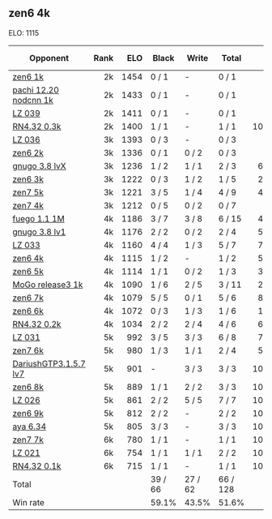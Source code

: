 ## zen6 4k ##

ELO: 1115

Opponent | Rank | ELO | Black | Write | Total | Win rate
---------|-----:|----:|-------|-------|-------|-------:
[zen6 1k](zen6%201k.md) | 2k | 1454 | 0 / 1 | - | 0 / 1 | 0.0%
[pachi 12.20 nodcnn 1k](pachi%2012.20%20nodcnn%201k.md) | 2k | 1433 | 0 / 1 | - | 0 / 1 | 0.0%
[LZ 039](LZ%20039.md) | 2k | 1411 | 0 / 1 | - | 0 / 1 | 0.0%
[RN4.32 0.3k](RN4.32%200.3k.md) | 2k | 1400 | 1 / 1 | - | 1 / 1 | 100.0%
[LZ 036](LZ%20036.md) | 3k | 1393 | 0 / 3 | - | 0 / 3 | 0.0%
[zen6 2k](zen6%202k.md) | 3k | 1336 | 0 / 1 | 0 / 2 | 0 / 3 | 0.0%
[gnugo 3.8 lvX](gnugo%203.8%20lvX.md) | 3k | 1236 | 1 / 2 | 1 / 1 | 2 / 3 | 66.7%
[zen6 3k](zen6%203k.md) | 3k | 1222 | 0 / 3 | 1 / 2 | 1 / 5 | 20.0%
[zen7 5k](zen7%205k.md) | 3k | 1221 | 3 / 5 | 1 / 4 | 4 / 9 | 44.4%
[zen7 4k](zen7%204k.md) | 3k | 1212 | 0 / 5 | 0 / 2 | 0 / 7 | 0.0%
[fuego 1.1 1M](fuego%201.1%201M.md) | 4k | 1186 | 3 / 7 | 3 / 8 | 6 / 15 | 40.0%
[gnugo 3.8 lv1](gnugo%203.8%20lv1.md) | 4k | 1176 | 2 / 2 | 0 / 2 | 2 / 4 | 50.0%
[LZ 033](LZ%20033.md) | 4k | 1160 | 4 / 4 | 1 / 3 | 5 / 7 | 71.4%
[zen6 4k](zen6%204k.md) | 4k | 1115 | 1 / 2 | - | 1 / 2 | 50.0%
[zen6 5k](zen6%205k.md) | 4k | 1114 | 1 / 1 | 0 / 2 | 1 / 3 | 33.3%
[MoGo release3 1k](MoGo%20release3%201k.md) | 4k | 1090 | 1 / 6 | 2 / 5 | 3 / 11 | 27.3%
[zen6 7k](zen6%207k.md) | 4k | 1079 | 5 / 5 | 0 / 1 | 5 / 6 | 83.3%
[zen6 6k](zen6%206k.md) | 4k | 1072 | 0 / 3 | 1 / 3 | 1 / 6 | 16.7%
[RN4.32 0.2k](RN4.32%200.2k.md) | 4k | 1034 | 2 / 2 | 2 / 4 | 4 / 6 | 66.7%
[LZ 031](LZ%20031.md) | 5k | 992 | 3 / 5 | 3 / 3 | 6 / 8 | 75.0%
[zen7 6k](zen7%206k.md) | 5k | 980 | 1 / 3 | 1 / 1 | 2 / 4 | 50.0%
[DariushGTP3.1.5.7 lv7](DariushGTP3.1.5.7%20lv7.md) | 5k | 901 | - | 3 / 3 | 3 / 3 | 100.0%
[zen6 8k](zen6%208k.md) | 5k | 889 | 1 / 1 | 2 / 2 | 3 / 3 | 100.0%
[LZ 026](LZ%20026.md) | 5k | 861 | 2 / 2 | 5 / 5 | 7 / 7 | 100.0%
[zen6 9k](zen6%209k.md) | 5k | 812 | 2 / 2 | - | 2 / 2 | 100.0%
[aya 6.34](aya%206.34.md) | 5k | 805 | 3 / 3 | - | 3 / 3 | 100.0%
[zen7 7k](zen7%207k.md) | 6k | 780 | 1 / 1 | - | 1 / 1 | 100.0%
[LZ 021](LZ%20021.md) | 6k | 754 | 1 / 1 | 1 / 1 | 2 / 2 | 100.0%
[RN4.32 0.1k](RN4.32%200.1k.md) | 6k | 715 | 1 / 1 | - | 1 / 1 | 100.0%
Total | | | 39 / 66 | 27 / 62 | 66 / 128 | 
Win rate| | | 59.1% | 43.5% | 51.6% | 
